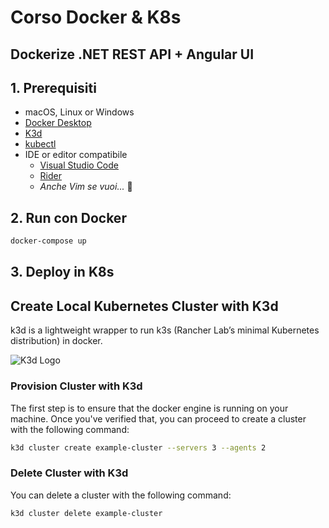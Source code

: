 # Corso Docker & K8s
## Dockerize .NET REST API + Angular UI

## 1. Prerequisiti
- macOS, Linux or Windows
- [Docker Desktop](https://docs.docker.com/desktop/)
- [K3d](https://k3d.io/v5.4.6/#installation)
- [kubectl](https://kubernetes.io/docs/tasks/tools/)
- IDE or editor compatibile
  - [Visual Studio Code](https://code.visualstudio.com/)
  - [Rider](https://www.jetbrains.com/rider/)
  - _Anche Vim se vuoi..._ 🤩

## 2. Run con Docker

```bash
docker-compose up
```

## 3. Deploy in K8s  


## Create Local Kubernetes Cluster with K3d

k3d is a lightweight wrapper to run k3s (Rancher Lab’s minimal Kubernetes distribution) in docker.

![K3d Logo](k3d-logo.png)

### Provision Cluster with K3d

The first step is to ensure that the docker engine is running on your machine. Once you've verified that, you can proceed to create a cluster with the following command:

``` bash
k3d cluster create example-cluster --servers 3 --agents 2
```

### Delete Cluster with K3d

You can delete a cluster with the following command:

``` bash
k3d cluster delete example-cluster
```
